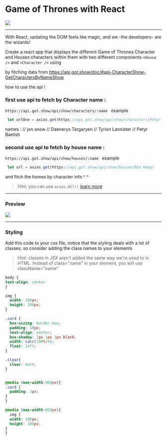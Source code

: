 # Game of Thrones with React

![](https://www.lstatic.org/UserFiles/images/2017/divert-2019/4-apr/GAME-OF-THRONES.jpg)

---

With React, updating the DOM feels like magic, and we -the developers- are the wizards!

Create a react app that displays the different Game of Thrones Character and Houses characters within them with two different components `<House />` and `<Character />` using 

by fitching data from https://api.got.show/doc/#api-CharacterShow-GetCharactersByNameShow 

how to use the api ! 
### first use api to fetch by Character name : 
 ```https://api.got.show/api/show/characters/:name ```
example 
```js
 let urlOne = axios.get(https://api.got.show/api/show/characters/Petyr Baelish)
```
names : 
// jon snow
// Daenerys Targaryen
// Tyrion Lannister
// Petyr Baelish
 
### second use api to fetch by house name : 
 ```https://api.got.show/api/show/houses/:name ```
example
```js
 let url = axios.get(https://api.got.show/api/show/houses/Red Keep)
```

and fitch the homes by character info  ^ ^ 

>Hint: you can use ```axios.All()``` [learn more](https://www.storyblok.com/tp/how-to-send-multiple-requests-using-axios)
---

### Preview

![](https://git.generalassemb.ly/seir-alahsa/W07D04-GOT-exercise/blob/master/%D9%84%D9%82%D8%B7%D8%A9%20%D8%A7%D9%84%D8%B4%D8%A7%D8%B4%D8%A9%202021-01-13%20040513.png?raw=true)

---

### Styling 

Add this code to your css file, notice that the styling deals with a lot of classes, so consider adding the class names to your elements

>Hint: classes in JSX aren't added the same way we're used to in HTML. Instead of class="name" in your element, you will use className="name"

```css
body {
text-align: center
}

img {
  width: 200px;
  height: 200px;
}

.card {
  box-sizing: border-box;
  padding: 10px;
  text-align: center;
  box-shadow: 1px 1px 1px black;
  width: calc(100%/4);
  float: left;
}

.clear{
  clear: both;
}


@media (max-width:900px){
.card {
  padding: 3px;
}
}

@media (max-width:850px){
  img {
  width: 100px;
  height: 100px;
}
}
```
